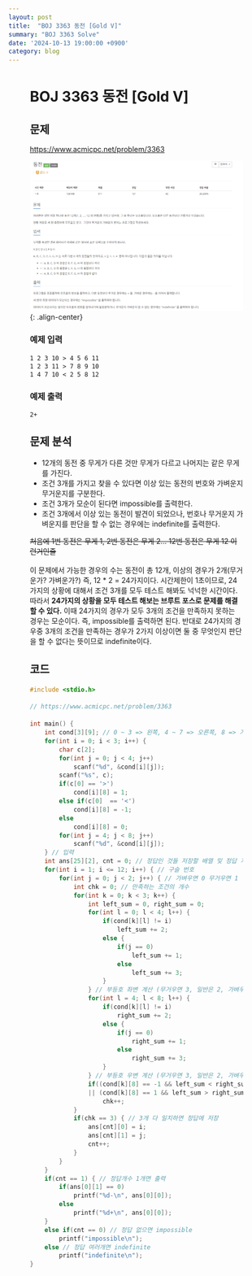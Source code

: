 ```yaml
---
layout: post
title:  "BOJ 3363 동전 [Gold V]"
summary: "BOJ 3363 Solve"
date: '2024-10-13 19:00:00 +0900'
category: blog
---
```


<div style="margin:3em;">
<h1>BOJ 3363 동전 [Gold V]</h1>
<h2>문제</h2>
<a href="https://www.acmicpc.net/problem/3363">https://www.acmicpc.net/problem/3363</a>
<br/>

![img 2024-10-13 182929](https://github.com/hikari0102/hikari0102.github.io/blob/master/assets/images/img%202024-10-13%20182929.png?raw=true){: .align-center} <br/>

<h3>예제 입력</h3>

~~~Text
1 2 3 10 > 4 5 6 11
1 2 3 11 > 7 8 9 10
1 4 7 10 < 2 5 8 12
~~~

<h3>예제 출력</h3>

~~~Text
2+
~~~

<h2>문제 분석</h2>

<div class="notice"  markdown="1">
<ul>
<li>12개의 동전 중 무게가 다른 것만 무게가 다르고 나머지는 같은 무게를 가진다.</li>
<li>조건 3개를 가지고 찾을 수 있다면 이상 있는 동전의 번호와 가벼운지 무거운지를 구분한다.</li>
<li>조건 3개가 모순이 된다면 impossible를 출력한다.</li>
<li>조건 3개에서 이상 있는 동전이 발견이 되었으나, 번호나 무거운지 가벼운지를 판단을 할 수 없는 경우에는 indefinite를 출력한다.</li>
</ul>
</div>
<s>처음에 1번 동전은 무게 1, 2번 동전은 무게 2... 12번 동전은 무게 12 이런거인줄</s>  
<br/>
<br/>
이 문제에서 가능한 경우의 수는 동전이 총 12개, 이상의 경우가 2개(무거운가? 가벼운가?) 즉, 12 * 2 = 24가지이다. 시간제한이 1초이므로, 24가지의 상황에 대해서 조건 3개를 모두 테스트 해봐도 넉넉한 시간이다. 따라서 <b>24가지의 상황을 모두 테스트 해보는 브루트 포스로 문제를 해결 할 수 있다.</b> 이때 24가지의 경우가 모두 3개의 조건을 만족하지 못하는 경우는 모순이다. 즉, impossible를 출력하면 된다. 반대로 24가지의 경우중 3개의 조건을 만족하는 경우가 2가지 이상이면 둘 중 무엇인지 판단을 할 수 없다는 뜻이므로 indefinite이다.

<h2>코드</h2>

~~~C++
#include <stdio.h>

// https://www.acmicpc.net/problem/3363

int main() {
    int cond[3][9]; // 0 ~ 3 => 왼쪽, 4 ~ 7 => 오른쪽, 8 => 가운데 부등호 (1 : >, 0 : =, -1 : <)
    for(int i = 0; i < 3; i++) {
        char c[2];
        for(int j = 0; j < 4; j++)
            scanf("%d", &cond[i][j]);
        scanf("%s", c);
        if(c[0] == '>')
            cond[i][8] = 1;
        else if(c[0]  == '<')
            cond[i][8] = -1;
        else
            cond[i][8] = 0;
        for(int j = 4; j < 8; j++)
            scanf("%d", &cond[i][j]);
    } // 입력
    int ans[25][2], cnt = 0; // 정답인 것들 저장할 배열 및 정답 개수
    for(int i = 1; i <= 12; i++) { // 구슬 번호
        for(int j = 0; j < 2; j++) { // 가벼우면 0 무거우면 1
            int chk = 0; // 만족하는 조건의 개수
            for(int k = 0; k < 3; k++) {
                int left_sum = 0, right_sum = 0;
                for(int l = 0; l < 4; l++) {
                    if(cond[k][l] != i)
                        left_sum += 2;
                    else {
                        if(j == 0)
                            left_sum += 1;
                        else
                            left_sum += 3;
                    }
                } // 부등호 좌변 계산 (무거우면 3, 일반은 2, 가벼우면 1로 계산)
                for(int l = 4; l < 8; l++) {
                    if(cond[k][l] != i)
                        right_sum += 2;
                    else {
                        if(j == 0)
                            right_sum += 1;
                        else
                            right_sum += 3;
                    }
                } // 부등호 우변 계산 (무거우면 3, 일반은 2, 가벼우면 1로 계산)
                if((cond[k][8] == -1 && left_sum < right_sum) || (cond[k][8] == 0 && left_sum == right_sum) 
                || (cond[k][8] == 1 && left_sum > right_sum)) // 조건에 맞는지 체크
                    chk++;
            }
            if(chk == 3) { // 3개 다 일치하면 정답에 저장
                ans[cnt][0] = i;
                ans[cnt][1] = j;
                cnt++;
            }
        }
    }
    if(cnt == 1) { // 정답개수 1개면 출력
        if(ans[0][1] == 0)
            printf("%d-\n", ans[0][0]);
        else
            printf("%d+\n", ans[0][0]);
    }
    else if(cnt == 0) // 정답 없으면 impossible
        printf("impossible\n");
    else // 정답 여러개면 indefinite
        printf("indefinite\n");
}
~~~

</div>
